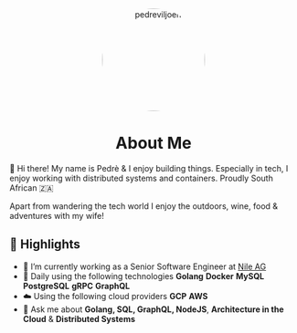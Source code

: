 <div align="center">
    <img alt="pedreviljoen" src="https://avatars.githubusercontent.com/u/22566407?v=4" width="180" style="border-radius: 90px;"/>
</div>

<h1 align="center">
  About Me
</h1>

👋 Hi there! My name is Pedrè & I enjoy building things. Especially in tech, I enjoy working with distributed systems and containers. Proudly South African 🇿🇦

Apart from wandering the tech world I enjoy the outdoors, wine, food & adventures with my wife!

## :book: Highlights

- 🔭 I’m currently working as a Senior Software Engineer at [Nile AG](https://nile.ag)
- 🌱 Daily using the following technologies **Golang** **Docker** **MySQL** **PostgreSQL** **gRPC** **GraphQL**
- ☁️ Using the following cloud providers **GCP** **AWS**
- 💬 Ask me about  **Golang, SQL, GraphQL, NodeJS**, **Architecture in the Cloud** & **Distributed Systems**
